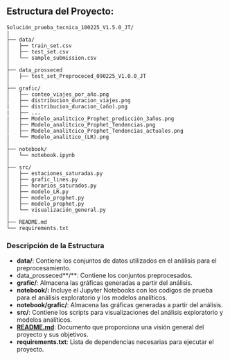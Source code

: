 ## Estructura del Proyecto:

```
Solución_prueba_tecnica_100225_V1.5.0_JT/
│
├── data/
│   ├── train_set.csv
│   ├── test_set.csv
│   └── sample_submission.csv
│
├── data_prosseced
│   ├── test_set_Preproceced_090225_V1.0.0_JT
│   
├── grafic/
│   ├── conteo_viajes_por_año.png
│   ├── distribucion_duracion_viajes.png
|   ├── distribucion_duracion_(año).png
|   ├── ...
|   ├── Modelo_analitcico_Prophet_predicción_3años.png
│   ├── Modelo_analitcico_Prophet_Tendencias.png
│   ├── Modelo_analitcico_Prophet_Tendencias_actuales.png
|   └── Modelo_analitico_(LR).png
│
├── notebook/  
│   └── notebook.ipynb
│
├── src/
│   ├── estaciones_saturadas.py
│   ├── grafic_lines.py
│   ├── horarios_saturados.py
│   ├── modelo_LR.py
│   ├── modelo_prophet.py
│   ├── modelo_prophet.py
│   └── visualización_general.py
│
├── README.md
└── requirements.txt

```

### Descripción de la Estructura

- **data/**: Contiene los conjuntos de datos utilizados en el análisis para el preprocesamiento.
- data_prosseced**/**: Contiene los conjuntos preprocesados.
- **grafic/**: Almacena las gráficas generadas a partir del análisis.
- **notebook/:** Incluye el Jupyter Notebooks con los codigos de prueba para el análisis exploratorio y los modelos analíticos.
- **notebook/grafic/**: Almacena las gráficas generadas a partir del análisis.
- **src/**: Contiene los scripts para visualizaciones del análisis exploratorio y modelos analíticos.
- [**README.md**](http://readme.md/): Documento que proporciona una visión general del proyecto y sus objetivos.
- **requirements.txt**: Lista de dependencias necesarias para ejecutar el proyecto.